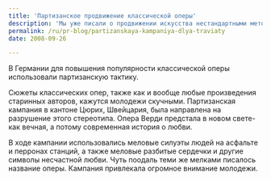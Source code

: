 ```yaml
---
title: 'Партизанское продвижение классической оперы'
description: 'Мы уже писали о продвижении искусства нестандартными методами, амбиент-медиа. В Германии для повышения популярности классической оперы использовали партизанскую тактику.'
permalink: /ru/pr-blog/partizanskaya-kampaniya-dlya-traviaty
date: 2008-09-26

---
```


В Германии для повышения популярности классической оперы использовали партизанскую тактику.

Сюжеты классических опер, также как и вообще любые произведения старинных авторов, кажутся молодежи скучными. Партизанская кампания в кантоне Цюрих, Швейцария, была направлена на разрушение этого стереотипа. Опера Верди предстала в новом свете- как вечная, а потому современная история о любви.

В ходе кампании использовались меловые силуэты людей на асфальте и перронах станций, а также меловые разбитые сердечки и другие символы несчастной любви. Чуть поодаль теми же мелками писалось название оперы. Кампания привлекала огромное внимание молодежи.

<object width="425" height="344"><param name="movie" value="https://www.youtube.com/v/Xb2fQIVK02A&hl=ru&fs=1"><param name="wmode" value="transparent"><embed src="https://www.youtube.com/v/Xb2fQIVK02A&amp;hl=ru&amp;fs=1" type="application/x-shockwave-flash" width="425" height="344"></embed></object>

